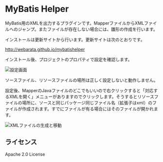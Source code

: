 # MyBatis Helper

MyBatis用のXMLを出力するプラグインです。MapperファイルからXMLファイルへのジャンプ。またファイルが存在しない場合には、雛形の作成を行います。

インストールは更新サイトから行います。更新サイトは次のとおりです。

http://webarata.github.io/mybatishelper

インストール後、プロジェクトのプロパティで設定を確認します。

![設定画面](http://webarata.github.io/mybatishelper/image/preference.png)

ソースファイル、リソースファイルの場所は正しく設定しないと動作しません。

設定後、MapperのJavaファイルのどこでもいいので右クリックすると「対応するXMLを開く」メニューがありますのでクリックします。そうするとリソースファイルの場所に、ソースと同じパッケージ同じファイル名（拡張子はxml）のファイルが作成されます。すでにファイルが有る場合にはそのファイルが開かれます。

![XMLファイルの生成と移動](http://webarata.github.io/mybatishelper/image/usemybatishelper.gif)

## ライセンス
Apache 2.0 License

